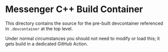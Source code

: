 
# Messenger C++ Build Container

This directory contains the source for the pre-built devcontainer referenced in `.devcontainer` at the top level.

Under normal circumstances you should not need to modify or load this; it gets build in a dedicated GitHub Action.
